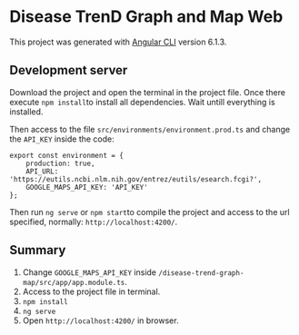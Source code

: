# Disease TrenD Graph and Map Web

This project was generated with [Angular CLI](https://github.com/angular/angular-cli) version 6.1.3.

## Development server

Download the project and open the terminal in the project file. Once there execute `npm install`to install all dependencies. Wait untill everything is installed.

Then access to the file `src/environments/environment.prod.ts` and change the `API_KEY` inside the code:
```
export const environment = {
    production: true,
    API_URL: 'https://eutils.ncbi.nlm.nih.gov/entrez/eutils/esearch.fcgi?',
    GOOGLE_MAPS_API_KEY: 'API_KEY'
};
```

Then run `ng serve` or `npm start`to compile the project and access to the url specified, normally: `http://localhost:4200/`.

## Summary
1. Change `GOOGLE_MAPS_API_KEY` inside `/disease-trend-graph-map/src/app/app.module.ts`.
2. Access to the project file in terminal.
3. `npm install`
4. `ng serve`
5. Open `http://localhost:4200/` in browser.
